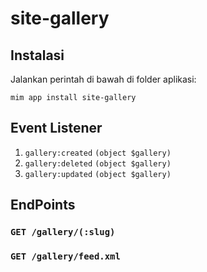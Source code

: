 # site-gallery

## Instalasi

Jalankan perintah di bawah di folder aplikasi:

```
mim app install site-gallery
```

## Event Listener

1. `gallery:created` `(object $gallery)`
1. `gallery:deleted` `(object $gallery)`
1. `gallery:updated` `(object $gallery)`

## EndPoints

### `GET /gallery/(:slug)`

### `GET /gallery/feed.xml`